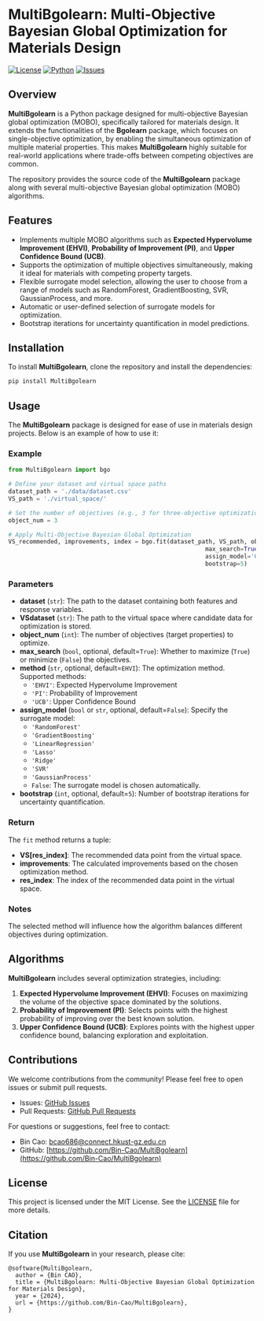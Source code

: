 
# MultiBgolearn: Multi-Objective Bayesian Global Optimization for Materials Design

[![License](https://img.shields.io/badge/license-MIT-blue.svg)](./LICENSE)
[![Python](https://img.shields.io/badge/python-3.6%2B-blue.svg)](https://www.python.org/downloads/)
[![Issues](https://img.shields.io/github/issues/Bin-Cao/MultiBgolearn)](https://github.com/Bin-Cao/MultiBgolearn/issues)

## Overview

**MultiBgolearn** is a Python package designed for multi-objective Bayesian global optimization (MOBO), specifically tailored for materials design. It extends the functionalities of the **Bgolearn** package, which focuses on single-objective optimization, by enabling the simultaneous optimization of multiple material properties. This makes **MultiBgolearn** highly suitable for real-world applications where trade-offs between competing objectives are common.

The repository provides the source code of the **MultiBgolearn** package along with several multi-objective Bayesian global optimization (MOBO) algorithms.

## Features

- Implements multiple MOBO algorithms such as **Expected Hypervolume Improvement (EHVI)**, **Probability of Improvement (PI)**, and **Upper Confidence Bound (UCB)**.
- Supports the optimization of multiple objectives simultaneously, making it ideal for materials with competing property targets.
- Flexible surrogate model selection, allowing the user to choose from a range of models such as RandomForest, GradientBoosting, SVR, GaussianProcess, and more.
- Automatic or user-defined selection of surrogate models for optimization.
- Bootstrap iterations for uncertainty quantification in model predictions.

## Installation

To install **MultiBgolearn**, clone the repository and install the dependencies:

```bash
pip install MultiBgolearn
```

## Usage

The **MultiBgolearn** package is designed for ease of use in materials design projects. Below is an example of how to use it:

### Example

```python
from MultiBgolearn import bgo

# Define your dataset and virtual space paths
dataset_path = './data/dataset.csv'
VS_path = './virtual_space/'

# Set the number of objectives (e.g., 3 for three-objective optimization)
object_num = 3

# Apply Multi-Objective Bayesian Global Optimization
VS_recommended, improvements, index = bgo.fit(dataset_path, VS_path, object_num, 
                                                        max_search=True, method='EHVI', 
                                                        assign_model='GaussianProcess', 
                                                        bootstrap=5)
```

### Parameters

- **dataset** (`str`): The path to the dataset containing both features and response variables.
- **VSdataset** (`str`): The path to the virtual space where candidate data for optimization is stored.
- **object_num** (`int`): The number of objectives (target properties) to optimize.
- **max_search** (`bool`, optional, default=`True`): Whether to maximize (`True`) or minimize (`False`) the objectives.
- **method** (`str`, optional, default=`EHVI`): The optimization method. Supported methods:
  - `'EHVI'`: Expected Hypervolume Improvement
  - `'PI'`: Probability of Improvement
  - `'UCB'`: Upper Confidence Bound
- **assign_model** (`bool` or `str`, optional, default=`False`): Specify the surrogate model:
  - `'RandomForest'`
  - `'GradientBoosting'`
  - `'LinearRegression'`
  - `'Lasso'`
  - `'Ridge'`
  - `'SVR'`
  - `'GaussianProcess'`
  - `False`: The surrogate model is chosen automatically.
- **bootstrap** (`int`, optional, default=`5`): Number of bootstrap iterations for uncertainty quantification.

### Return

The `fit` method returns a tuple:
- **VS[res_index]**: The recommended data point from the virtual space.
- **improvements**: The calculated improvements based on the chosen optimization method.
- **res_index**: The index of the recommended data point in the virtual space.

### Notes
The selected method will influence how the algorithm balances different objectives during optimization.

## Algorithms

**MultiBgolearn** includes several optimization strategies, including:

1. **Expected Hypervolume Improvement (EHVI)**: Focuses on maximizing the volume of the objective space dominated by the solutions.
2. **Probability of Improvement (PI)**: Selects points with the highest probability of improving over the best known solution.
3. **Upper Confidence Bound (UCB)**: Explores points with the highest upper confidence bound, balancing exploration and exploitation.

## Contributions

We welcome contributions from the community! Please feel free to open issues or submit pull requests. 

- Issues: [GitHub Issues](https://github.com/Bin-Cao/MultiBgolearn/issues)
- Pull Requests: [GitHub Pull Requests](https://github.com/Bin-Cao/MultiBgolearn/pulls)

For questions or suggestions, feel free to contact:

- Bin Cao: [bcao686@connect.hkust-gz.edu.cn](mailto:bcao686@connect.hkust-gz.edu.cn)
- GitHub: [https://github.com/Bin-Cao/MultiBgolearn](https://github.com/Bin-Cao/MultiBgolearn)

## License

This project is licensed under the MIT License. See the [LICENSE](./LICENSE) file for more details.

## Citation

If you use **MultiBgolearn** in your research, please cite:

```
@software{MultiBgolearn,
  author = {Bin CAO},
  title = {MultiBgolearn: Multi-Objective Bayesian Global Optimization for Materials Design},
  year = {2024},
  url = {https://github.com/Bin-Cao/MultiBgolearn},
}
```


